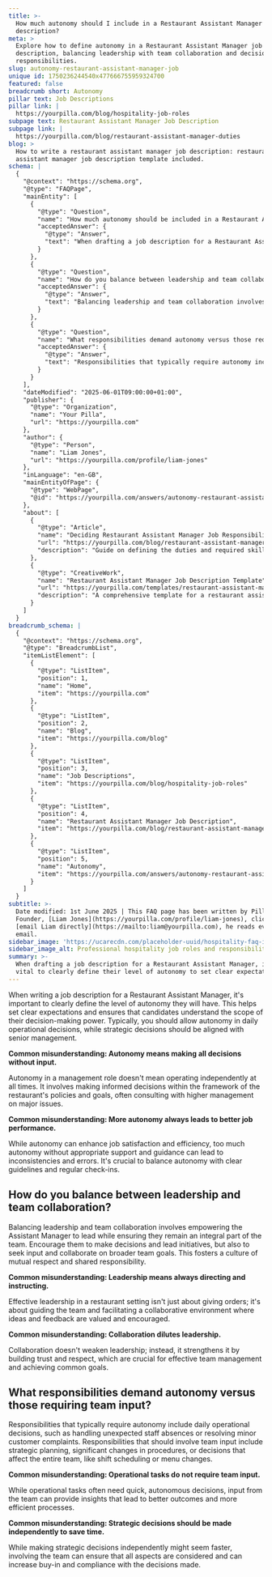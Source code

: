 ```yaml
---
title: >-
  How much autonomy should I include in a Restaurant Assistant Manager job
  description?
meta: >
  Explore how to define autonomy in a Restaurant Assistant Manager job
  description, balancing leadership with team collaboration and decision-making
  responsibilities.
slug: autonomy-restaurant-assistant-manager-job
unique id: 1750236244540x477666755959324700
featured: false
breadcrumb short: Autonomy
pillar text: Job Descriptions
pillar link: |
  https://yourpilla.com/blog/hospitality-job-roles
subpage text: Restaurant Assistant Manager Job Description
subpage link: |
  https://yourpilla.com/blog/restaurant-assistant-manager-duties
blog: >
  How to write a restaurant assistant manager job description: restaurant
  assistant manager job description template included.
schema: |
  {
    "@context": "https://schema.org",
    "@type": "FAQPage",
    "mainEntity": [
      {
        "@type": "Question",
        "name": "How much autonomy should be included in a Restaurant Assistant Manager job description?",
        "acceptedAnswer": {
          "@type": "Answer",
          "text": "When drafting a job description for a Restaurant Assistant Manager, it is vital to clearly define their level of autonomy to set clear expectations. Typically, allow autonomy in daily operational decisions, while strategic decisions should align with senior management. Autonomy involves making informed decisions within the restaurant's policies and goals, often in consultation with higher management."
        }
      },
      {
        "@type": "Question",
        "name": "How do you balance between leadership and team collaboration in restaurant management?",
        "acceptedAnswer": {
          "@type": "Answer",
          "text": "Balancing leadership and team collaboration involves empowering the Assistant Manager to lead while ensuring they remain an integral part of the team. Encourage them to make decisions and lead initiatives, but also to seek input and collaborate on broader team goals. This approach fosters a culture of mutual respect and shared responsibility."
        }
      },
      {
        "@type": "Question",
        "name": "What responsibilities demand autonomy versus those requiring team input in restaurant management?",
        "acceptedAnswer": {
          "@type": "Answer",
          "text": "Responsibilities that typically require autonomy include daily operational decisions like handling staff absences or resolving minor customer complaints. Responsibilities that should involve team input include strategic planning and decisions affecting the whole team, such as shift scheduling or menu changes."
        }
      }
    ],
    "dateModified": "2025-06-01T09:00:00+01:00",
    "publisher": {
      "@type": "Organization",
      "name": "Your Pilla",
      "url": "https://yourpilla.com"
    },
    "author": {
      "@type": "Person",
      "name": "Liam Jones",
      "url": "https://yourpilla.com/profile/liam-jones"
    },
    "inLanguage": "en-GB",
    "mainEntityOfPage": {
      "@type": "WebPage",
      "@id": "https://yourpilla.com/answers/autonomy-restaurant-assistant-manager-job"
    },
    "about": [
      {
        "@type": "Article",
        "name": "Deciding Restaurant Assistant Manager Job Responsibilities and Skills",
        "url": "https://yourpilla.com/blog/restaurant-assistant-manager-duties",
        "description": "Guide on defining the duties and required skills for a restaurant assistant manager."
      },
      {
        "@type": "CreativeWork",
        "name": "Restaurant Assistant Manager Job Description Template",
        "url": "https://yourpilla.com/templates/restaurant-assistant-manager-job-description",
        "description": "A comprehensive template for a restaurant assistant manager job description, aiding employers in the recruitment process."
      }
    ]
  }
breadcrumb_schema: |
  {
    "@context": "https://schema.org",
    "@type": "BreadcrumbList",
    "itemListElement": [
      {
        "@type": "ListItem",
        "position": 1,
        "name": "Home",
        "item": "https://yourpilla.com"
      },
      {
        "@type": "ListItem",
        "position": 2,
        "name": "Blog",
        "item": "https://yourpilla.com/blog"
      },
      {
        "@type": "ListItem",
        "position": 3,
        "name": "Job Descriptions",
        "item": "https://yourpilla.com/blog/hospitality-job-roles"
      },
      {
        "@type": "ListItem",
        "position": 4,
        "name": "Restaurant Assistant Manager Job Description",
        "item": "https://yourpilla.com/blog/restaurant-assistant-manager-duties"
      },
      {
        "@type": "ListItem",
        "position": 5,
        "name": "Autonomy",
        "item": "https://yourpilla.com/answers/autonomy-restaurant-assistant-manager-job"
      }
    ]
  }
subtitle: >-
  Date modified: 1st June 2025 | This FAQ page has been written by Pilla
  Founder, [Liam Jones](https://yourpilla.com/profile/liam-jones), click to
  [email Liam directly](https://mailto:liam@yourpilla.com), he reads every
  email.
sidebar_image: 'https://ucarecdn.com/placeholder-uuid/hospitality-faq-image.jpg'
sidebar_image_alt: Professional hospitality job roles and responsibilities
summary: >-
  When drafting a job description for a Restaurant Assistant Manager, it is
  vital to clearly define their level of autonomy to set clear expectations.
---
```

When writing a job description for a Restaurant Assistant Manager, it's important to clearly define the level of autonomy they will have. This helps set clear expectations and ensures that candidates understand the scope of their decision-making power. Typically, you should allow autonomy in daily operational decisions, while strategic decisions should be aligned with senior management.

**Common misunderstanding: Autonomy means making all decisions without input.**

Autonomy in a management role doesn't mean operating independently at all times. It involves making informed decisions within the framework of the restaurant's policies and goals, often consulting with higher management on major issues.

**Common misunderstanding: More autonomy always leads to better job performance.**

While autonomy can enhance job satisfaction and efficiency, too much autonomy without appropriate support and guidance can lead to inconsistencies and errors. It's crucial to balance autonomy with clear guidelines and regular check-ins.

## How do you balance between leadership and team collaboration?

Balancing leadership and team collaboration involves empowering the Assistant Manager to lead while ensuring they remain an integral part of the team. Encourage them to make decisions and lead initiatives, but also to seek input and collaborate on broader team goals. This fosters a culture of mutual respect and shared responsibility.

**Common misunderstanding: Leadership means always directing and instructing.**

Effective leadership in a restaurant setting isn't just about giving orders; it's about guiding the team and facilitating a collaborative environment where ideas and feedback are valued and encouraged.

**Common misunderstanding: Collaboration dilutes leadership.**

Collaboration doesn't weaken leadership; instead, it strengthens it by building trust and respect, which are crucial for effective team management and achieving common goals.

## What responsibilities demand autonomy versus those requiring team input?

Responsibilities that typically require autonomy include daily operational decisions, such as handling unexpected staff absences or resolving minor customer complaints. Responsibilities that should involve team input include strategic planning, significant changes in procedures, or decisions that affect the entire team, like shift scheduling or menu changes.

**Common misunderstanding: Operational tasks do not require team input.**

While operational tasks often need quick, autonomous decisions, input from the team can provide insights that lead to better outcomes and more efficient processes.

**Common misunderstanding: Strategic decisions should be made independently to save time.**

While making strategic decisions independently might seem faster, involving the team can ensure that all aspects are considered and can increase buy-in and compliance with the decisions made.
